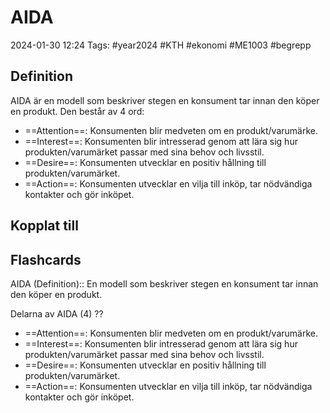 # AIDA

2024-01-30 12:24
Tags: #year2024 #KTH #ekonomi #ME1003 #begrepp

## Definition

AIDA är en modell som beskriver stegen en konsument tar innan den köper en produkt. Den består av 4 ord:

- ==Attention==: Konsumenten blir medveten om en produkt/varumärke.
- ==Interest==: Konsumenten blir intresserad genom att lära sig hur produkten/varumärket passar med sina behov och livsstil.
- ==Desire==: Konsumenten utvecklar en positiv hållning till produkten/varumärket.
- ==Action==: Konsumenten utvecklar en vilja till inköp, tar nödvändiga kontakter och gör inköpet.

## Kopplat till

## Flashcards

AIDA (Definition):: En modell som beskriver stegen en konsument tar innan den köper en produkt.

Delarna av AIDA (4)
??
- ==Attention==: Konsumenten blir medveten om en produkt/varumärke.
- ==Interest==: Konsumenten blir intresserad genom att lära sig hur produkten/varumärket passar med sina behov och livsstil.
- ==Desire==: Konsumenten utvecklar en positiv hållning till produkten/varumärket.
- ==Action==: Konsumenten utvecklar en vilja till inköp, tar nödvändiga kontakter och gör inköpet.
